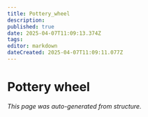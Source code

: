 ```yaml
---
title: Pottery_wheel
description: 
published: true
date: 2025-04-07T11:09:13.374Z
tags: 
editor: markdown
dateCreated: 2025-04-07T11:09:11.077Z
---
```


# Pottery wheel

*This page was auto-generated from structure.*